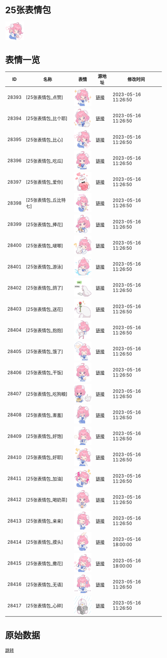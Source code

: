 # 25张表情包

<img src="./cover.png" height="60" alt="cover" />

# 表情一览

|ID|名称|表情|源地址|修改时间|
|----|----|----|----|----|
|28393|[25张表情包_点赞]|<img src="./pic/028393_%5B25张表情包_点赞%5D.png" height="60" alt="点赞"/>|[链接](https://i0.hdslb.com/bfs/garb/9e604d30a965534a1b1dacda216995a700739024.png)|2023-05-16 11:26:50|
|28394|[25张表情包_比个耶]|<img src="./pic/028394_%5B25张表情包_比个耶%5D.png" height="60" alt="比个耶"/>|[链接](https://i0.hdslb.com/bfs/garb/6665bcc8bf3d8f1a7bcadbe2b81499a943d05b6e.png)|2023-05-16 11:26:50|
|28395|[25张表情包_比心]|<img src="./pic/028395_%5B25张表情包_比心%5D.png" height="60" alt="比心"/>|[链接](https://i0.hdslb.com/bfs/garb/c246b2c2c203782c62d0efd728f01a217484f59f.png)|2023-05-16 11:26:50|
|28396|[25张表情包_吃瓜]|<img src="./pic/028396_%5B25张表情包_吃瓜%5D.png" height="60" alt="吃瓜"/>|[链接](https://i0.hdslb.com/bfs/garb/bf04603dd020c2300d96709b6a4f1eec171719e6.png)|2023-05-16 11:26:50|
|28397|[25张表情包_爱你]|<img src="./pic/028397_%5B25张表情包_爱你%5D.png" height="60" alt="爱你"/>|[链接](https://i0.hdslb.com/bfs/garb/048a52b5869ce7f2454e7f87b4a0e25f8b033870.png)|2023-05-16 11:26:50|
|28398|[25张表情包_丘比特七]|<img src="./pic/028398_%5B25张表情包_丘比特七%5D.png" height="60" alt="丘比特七"/>|[链接](https://i0.hdslb.com/bfs/garb/9ab8dd7f97b7cbdd7b9fe1d0d5bed62e05209a2c.png)|2023-05-16 11:26:50|
|28399|[25张表情包_捧花]|<img src="./pic/028399_%5B25张表情包_捧花%5D.png" height="60" alt="捧花"/>|[链接](https://i0.hdslb.com/bfs/garb/3c6086f03376759e40c6209a3788377b48f3a7e6.png)|2023-05-16 11:26:50|
|28400|[25张表情包_啵唧]|<img src="./pic/028400_%5B25张表情包_啵唧%5D.png" height="60" alt="啵唧"/>|[链接](https://i0.hdslb.com/bfs/garb/d070b3f3c4f7a8ade7a4abc5796c63280a697aa5.png)|2023-05-16 11:26:50|
|28401|[25张表情包_游泳]|<img src="./pic/028401_%5B25张表情包_游泳%5D.png" height="60" alt="游泳"/>|[链接](https://i0.hdslb.com/bfs/garb/9b9729dc5d5e80f5450e7ae4e9877b4d6e598a8b.png)|2023-05-16 11:26:50|
|28402|[25张表情包_鸽了]|<img src="./pic/028402_%5B25张表情包_鸽了%5D.png" height="60" alt="鸽了"/>|[链接](https://i0.hdslb.com/bfs/garb/307b5b5f7a98eed64810932b9e12c390e7bd0409.png)|2023-05-16 11:26:50|
|28403|[25张表情包_送花]|<img src="./pic/028403_%5B25张表情包_送花%5D.png" height="60" alt="送花"/>|[链接](https://i0.hdslb.com/bfs/garb/01536ef4e33db8fe9d52a8a5c649559885bddf11.png)|2023-05-16 11:26:50|
|28404|[25张表情包_抱抱]|<img src="./pic/028404_%5B25张表情包_抱抱%5D.png" height="60" alt="抱抱"/>|[链接](https://i0.hdslb.com/bfs/garb/93e0227f2da4e22f04bcc279cd825c1856299233.png)|2023-05-16 11:26:50|
|28405|[25张表情包_饿了]|<img src="./pic/028405_%5B25张表情包_饿了%5D.png" height="60" alt="饿了"/>|[链接](https://i0.hdslb.com/bfs/garb/95cd39ec1b5ee73f390de84e3809fddf7b58c5f5.png)|2023-05-16 11:26:50|
|28406|[25张表情包_干饭]|<img src="./pic/028406_%5B25张表情包_干饭%5D.png" height="60" alt="干饭"/>|[链接](https://i0.hdslb.com/bfs/garb/ad8af3a87e4f712d1d0862c71c779bfa2e30af61.png)|2023-05-16 11:26:50|
|28407|[25张表情包_吃狗粮]|<img src="./pic/028407_%5B25张表情包_吃狗粮%5D.png" height="60" alt="吃狗粮"/>|[链接](https://i0.hdslb.com/bfs/garb/364f69c1de0b1752a2de72bb7896460c9ac7119e.png)|2023-05-16 11:26:50|
|28408|[25张表情包_害羞]|<img src="./pic/028408_%5B25张表情包_害羞%5D.png" height="60" alt="害羞"/>|[链接](https://i0.hdslb.com/bfs/garb/9fa521c0e2d94e3f37aa1571d262a0960e9d0210.png)|2023-05-16 11:26:50|
|28409|[25张表情包_好饱]|<img src="./pic/028409_%5B25张表情包_好饱%5D.png" height="60" alt="好饱"/>|[链接](https://i0.hdslb.com/bfs/garb/cfe3ce2cef9290b506482245d36c31b6330dadcf.png)|2023-05-16 11:26:50|
|28410|[25张表情包_好耶]|<img src="./pic/028410_%5B25张表情包_好耶%5D.png" height="60" alt="好耶"/>|[链接](https://i0.hdslb.com/bfs/garb/ae12d4def3a20d361d579b1c9c9762ac12c2df8b.png)|2023-05-16 11:26:50|
|28411|[25张表情包_加油]|<img src="./pic/028411_%5B25张表情包_加油%5D.png" height="60" alt="加油"/>|[链接](https://i0.hdslb.com/bfs/garb/20fe403d3ac7f44c8c61766f039a3f7908604b98.png)|2023-05-16 11:26:50|
|28412|[25张表情包_喝奶茶]|<img src="./pic/028412_%5B25张表情包_喝奶茶%5D.png" height="60" alt="喝奶茶"/>|[链接](https://i0.hdslb.com/bfs/garb/0bc4ddcafa6a9f32c9533430c0c88f9e92732297.png)|2023-05-16 11:26:50|
|28413|[25张表情包_亲亲]|<img src="./pic/028413_%5B25张表情包_亲亲%5D.png" height="60" alt="亲亲"/>|[链接](https://i0.hdslb.com/bfs/garb/36fc9c0a3106c5c308a1e6104a35ba05c4c86913.png)|2023-05-16 11:26:50|
|28414|[25张表情包_摸头]|<img src="./pic/028414_%5B25张表情包_摸头%5D.png" height="60" alt="摸头"/>|[链接](https://i0.hdslb.com/bfs/garb/4f994408b3ba26fb7ebef232c62b3aabd8ef6555.png)|2023-05-16 18:00:00|
|28415|[25张表情包_撒花]|<img src="./pic/028415_%5B25张表情包_撒花%5D.png" height="60" alt="撒花"/>|[链接](https://i0.hdslb.com/bfs/garb/5b935ed844eea2663312cf4c59b4f0fcc2fc17e7.png)|2023-05-16 18:00:00|
|28416|[25张表情包_无语]|<img src="./pic/028416_%5B25张表情包_无语%5D.png" height="60" alt="无语"/>|[链接](https://i0.hdslb.com/bfs/garb/ed18310e573ce144efca88c119f0f0cb8c5a8a32.png)|2023-05-16 11:26:50|
|28417|[25张表情包_心碎]|<img src="./pic/028417_%5B25张表情包_心碎%5D.png" height="60" alt="心碎"/>|[链接](https://i0.hdslb.com/bfs/garb/1f3fda6f5a550644ec59d1c44f84a5964e144a99.png)|2023-05-16 11:26:50|

# 原始数据

[跳转](./raw.json)

